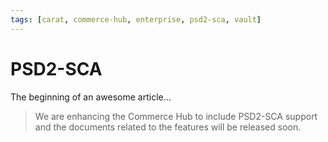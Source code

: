 ```yaml
---
tags: [carat, commerce-hub, enterprise, psd2-sca, vault]
---
```



# PSD2-SCA

The beginning of an awesome article... 

<!-- theme: danger -->
> We are enhancing the Commerce Hub to include PSD2-SCA support and the documents related to the features will be released soon.

<!-- https://docs.adyen.com/online-payments/psd2-sca-compliance-and-implementation-guide --> 